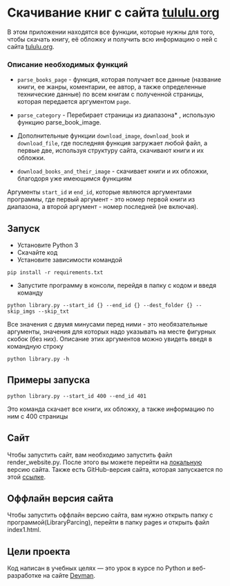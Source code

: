 # Скачивание книг с сайта [tululu.org](https://tululu.org)

В этом приложении находятся все функции, которые нужны для того, чтобы скачать книгу, её обложку и получить всю информацию о ней с сайта [tululu.org](https://tululu.org).

### Описание необходимых функций

- `parse_books_page` - функция, которая получает все данные (название книги, ее жанры, коментарии, ее автор, а также определенные технические данные) по всем книгам с полученной страницы, которая передается аргументом `page`.

- `parse_category` - Перебирает страницы из диапазона* , использую функцию parse_book_image.

- Дополнительные функции `download_image`, `download_book` и `download_file`, где последняя функция загружает любой файл, а первые две, используя структуру сайта, скачивают книги и их обложки.

- `download_books_and_their_image` - скачивает книги и их обложки, благодоря уже имеющимся функциям

Аргументы `start_id` и `end_id`, которые являются аргументами программы, где первый аргумент - это номер первой книги из диапазона, а второй аргумент - номер последней (не включая).

## Запуск

- Установите Python 3
- Скачайте код
- Установите зависимости командой 
```
pip install -r requirements.txt
```
- Запустите программу в консоли, перейдя в папку с кодом и введя команду 
```
python library.py --start_id {} --end_id {} --dest_folder {} --skip_imgs --skip_txt
``` 
Все значения с двумя минусами перед ними - это необязательные аргументы, значения для которых надо указывать на месте фигурных скобок (без них). Описание этих аргументов можно увидеть введя в командную строку
```
python library.py -h
```

## Примеры запуска

```
python library.py --start_id 400 --end_id 401
```
Это команда скачает все книги, их обложку, а также информацию по ним с 400 страницы

## Сайт

Чтобы запустить сайт, вам необходимо запустить файл render_website.py. После этого вы можете перейти на [локальную](http://127.0.0.1:5500) версию сайта. Также есть GitHub-версия сайта, которая запускается по этой [ссылке](https://nosovegor178.github.io/LibraryParcing/pages/index1.html). 

## Оффлайн версия сайта

Чтобы запустить оффлайн версию сайта, вам нужно открыть папку с программой(LibraryParcing), перейти в папку pages и открыть файл index1.html.

## Цели проекта

Код написан в учебных целях — это урок в курсе по Python и веб-разработке на сайте [Devman](https://dvmn.org).